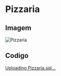 # Pizzaria

## Imagem

![Pizzaria](https://github.com/soaresy/Pizzaria/assets/144077766/0bcf6c03-228f-4ea6-9d8d-86385bef56e6)

## Codigo 

[Uploading Pizzaria.sql…]()

